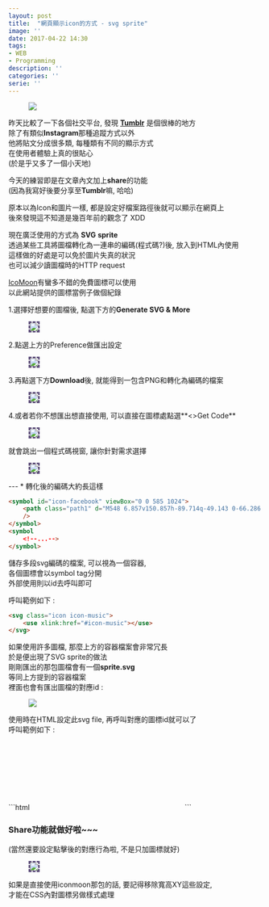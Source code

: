 ```yaml
---
layout: post
title:  "網頁顯示icon的方式 - svg sprite"
image: ''
date: 2017-04-22 14:30
tags:
- WEB
- Programming
description: ''
categories: ''
serie: ''
---
```


<figure class="foto-legenda">
	<img src="{{"/assets/img/maruIMG/0422/Tumblr.png"}}">
</figure>

昨天比較了一下各個社交平台, 發現 [**Tumblr**](https://www.tumblr.com/) 是個很棒的地方<br />
除了有類似**Instagram**那種追蹤方式以外<br />
他將貼文分成很多類, 每種類有不同的顯示方式<br />
在使用者體驗上真的很貼心<br />
(於是乎又多了一個小天地)

今天的練習即是在文章內文加上**share**的功能<br />
(因為我寫好後要分享至**Tumblr**嘛, 哈哈)<br />

原本以為Icon和圖片一樣, 都是設定好檔案路徑後就可以顯示在網頁上<br />
後來發現這不知道是幾百年前的觀念了 XDD<br />

現在廣泛使用的方式為 **SVG** **sprite**<br />
透過某些工具將圖檔轉化為一連串的編碼(程式碼?)後, 放入到HTML內使用<br />
這樣做的好處是可以免於圖片失真的狀況<br />
也可以減少讀圖檔時的HTTP request <br />

[IcoMoon](https://icomoon.io/#home)有蠻多不錯的免費圖標可以使用<br />
以此網站提供的圖標當例子做個紀錄<br />

1.選擇好想要的圖檔後, 點選下方的**Generate SVG & More**<br />
<figure class="foto-legenda">
	<img src="{{"/assets/img/maruIMG/0422/00-1.png"}}" style="border:3px #5d4d7a dashed;">
</figure>
2.點選上方的Preference做匯出設定<br />
<figure class="foto-legenda">
	<img src="{{"/assets/img/maruIMG/0422/00-2.png"}}"  style="border:3px #5d4d7a dashed;">
</figure>

3.再點選下方**Download**後, 就能得到一包含PNG和轉化為編碼的檔案<br />
<figure class="foto-legenda">
	<img src="{{"/assets/img/maruIMG/0422/03-1.png"}}" style="border:3px #5d4d7a dashed;">
</figure>

4.或者若你不想匯出想直接使用, 可以直接在圖標處點選**<>Get Code**<br />
<figure class="foto-legenda">
	<img src="{{"/assets/img/maruIMG/0422/02.png"}}"  style="border:3px #5d4d7a dashed;">
</figure>

就會跳出一個程式碼視窗, 讓你針對需求選擇
<figure class="foto-legenda">
	<img src="{{"/assets/img/maruIMG/0422/03.png"}}" style="border:3px #5d4d7a dashed;">
</figure>
---
* 轉化後的編碼大約長這樣

```html
<symbol id="icon-facebook" viewBox="0 0 585 1024">
    <path class="path1" d="M548 6.857v150.857h-89.714q-49.143 0-66.286 20.571t-17.143 61.714v108h167.429l-22.286 169.143h-145.143v433.714h-174.857v-433.714h-145.714v-169.143h145.714v-124.571q0-106.286 59.429-164.857t158.286-58.571q84 0 130.286 6.857z"
    />
</symbol>
<symbol
	<!--...-->
</symbol>
```
儲存多段svg編碼的檔案, 可以視為一個容器, <br />
各個圖標會以symbol tag分開<br />
外部使用則以id去呼叫即可<br />

呼叫範例如下 : <br />
```html
<svg class="icon icon-music">
	<use xlink:href="#icon-music"></use>
</svg>  
```
如果使用許多圖檔, 那麼上方的容器檔案會非常冗長 <br />
於是便出現了SVG sprite的做法<br />
剛剛匯出的那包圖檔會有一個**sprite.svg**<br />
等同上方提到的容器檔案<br />
裡面也會有匯出圖檔的對應id : <br />
<figure class="foto-legenda">
	<img src="{{"/assets/img/maruIMG/0422/05.png"}}">
</figure>
使用時在HTML設定此svg file, 再呼叫對應的圖標id就可以了<br />
呼叫範例如下 : <br />
```html
<svg class="icon" xmlns="http://www.w3.org/2000/svg">
    <use xlink:href="mySpriteIcon.svg#icon-music"></use>
</svg>  
```

### Share功能就做好啦~~~ 
(當然還要設定點擊後的對應行為啦, 不是只加圖標就好)
<figure class="foto-legenda">
	<img src="{{"/assets/img/maruIMG/0422/04.png"}}" style="border:3px #5d4d7a dashed;">
</figure>


如果是直接使用iconmoon那包的話, 要記得移除寬高XY這些設定, <br />
才能在CSS內對圖標另做樣式處理<br />


































